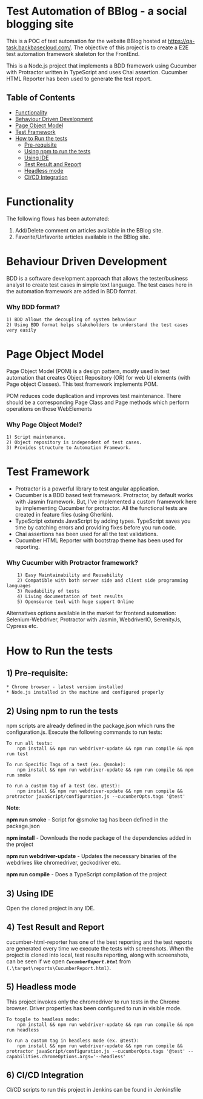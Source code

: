 # Test Automation of BBlog - a social blogging site
This is a POC of test automation for the website BBlog hosted at https://qa-task.backbasecloud.com/. The objective of this project is to create a E2E test automation framework skeleton for the FrontEnd.

This is a Node.js project that implements a BDD framework using Cucumber with Protractor written in TypeScript and uses Chai assertion. Cucumber HTML Reporter has been used to generate the test report.

## Table of Contents
* [Functionality](#functionality)
* [Behaviour Driven Development](#behavior-driven-development)
* [Page Object Model](#page-object-model)
* [Test Framework](#testing-framework)
* [How to Run the tests](#how-to-run-the-tests)
    * [Pre-requisite](#1-pre-requisite)
    * [Using npm to run the tests](#2-using-npm-to-run-the-tests)
    * [Using IDE](#3-using-ide)
    * [Test Result and Report](#4-test-result-and-report)
    * [Headless mode](#5-headless-mode)
    * [CI/CD Integration](#6-CI/CD-Integration)

# Functionality
The following flows has been automated:
  1. Add/Delete comment on articles available in the BBlog site.
  2. Favorite/Unfavorite articles available in the BBlog site.
  
# Behaviour Driven Development
BDD is a software development approach that allows the tester/business analyst to create test cases in simple text language. The test cases here in the automation framework are added in BDD format.

### Why BDD format?
    1) BDD allows the decoupling of system behaviour
    2) Using BDD format helps stakeholders to understand the test cases very easily
        
# Page Object Model
Page Object Model (POM) is a design pattern, mostly used in test automation that creates Object Repository (OR) for web UI elements (with Page object Classes). This test framework implements POM.

POM reduces code duplication and improves test maintenance. There should be a corresponding Page Class and Page methods which perform operations on those WebElements

### Why Page Object Model?
    1) Script maintenance.
    2) Object repository is independent of test cases.
    3) Provides structure to Automation Framework.

# Test Framework
* Protractor is a powerful library to test angular application.
* Cucumber is a BDD based test framework. Protractor, by default works with Jasmin framework. But, I've implemented a custom framework here by implementing Cucumber for protractor. All the functional tests are created in feature files (using Gherkin).
* TypeScript extends JavaScript by adding types. TypeScript saves you time by catching errors and providing fixes before you run code.
* Chai assertions has been used for all the test validations.
* Cucumber HTML Reporter with bootstrap theme has been used for reporting.

### Why Cucumber with Protractor framework?
		1) Easy Maintainability and Reusability
		2) Compatible with both server side and client side programming languages 
		3) Readability of tests
		4) Living documentation of test results
		5) Opensource tool with huge support Online

Alternatives options available in the market for frontend automation: Selenium-Webdriver, Protractor with Jasmin, WebdriverIO, SerenityJs, Cypress etc.
        
# How to Run the tests
## 1) Pre-requisite:
	* Chrome browser - latest version installed
	* Node.js installed in the machine and configured properly

## 2) Using npm to run the tests
npm scripts are already defined in the package.json which runs the configuration.js. Execute the following commands to run tests:

    To run all tests:
		npm install && npm run webdriver-update && npm run compile && npm run test

	To run Specific Tags of a test (ex. @smoke):
	  	npm install && npm run webdriver-update && npm run compile && npm run smoke
    
    To run a custom tag of a test (ex. @test):
        npm install && npm run webdriver-update && npm run compile && protractor javaScript/configuration.js --cucumberOpts.tags '@test'
    
**Note**: 

**npm run smoke** - Script for @smoke tag has been defined in the package.json

**npm install** - Downloads the node package of the dependencies added in the project 

**npm run webdriver-update** - Updates the necessary binaries of the webdrives like chromedriver, geckodriver etc.

**npm run compile** - Does a TypeScript compilation of the project

## 3) Using IDE
Open the cloned project in any IDE.

## 4) Test Result and Report
cucumber-html-reporter has one of the best reporting and the test reports are generated every time we execute the tests with screenshots.
When the project is cloned into local, test results reporting, along with screenshots, can be seen if we open **_`CucumberReport.html`_** from `(.\target\reports\CucumberReport.html)`.

## 5) Headless mode
This project invokes only the chromedriver to run tests in the Chrome browser. Driver properties has been configured to run in visible mode. 

    To toggle to headless mode:
		npm install && npm run webdriver-update && npm run compile && npm run headless
    
    To run a custom tag in headless mode (ex. @test):
        npm install && npm run webdriver-update && npm run compile && protractor javaScript/configuration.js --cucumberOpts.tags '@test' --capabilities.chromeOptions.args='--headless'

## 6) CI/CD Integration
CI/CD scripts to run this project in Jenkins can be found in Jenkinsfile